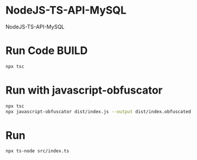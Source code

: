 # NodeJS-TS-API-MySQL

NodeJS-TS-API-MySQL

# Run Code BUILD

```bash
npx tsc
```

# Run with javascript-obfuscator

```bash
npx tsc
npx javascript-obfuscator dist/index.js --output dist/index.obfuscated.js
```

# Run

```bash
npx ts-node src/index.ts
```
